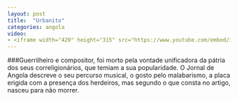 ```yaml
---
layout: post
title:  "Urbanito"
categories: angola
video: 
- <iframe width="420" height="315" src="https://www.youtube.com/embed/i_IqUfreapg" frameborder="0" allowfullscreen></iframe>
---
```


###Guerrilheiro e compositor, foi morto pela vontade unificadora da pátria dos seus correligionários, que temiam a sua popularidade. O Jornal de Angola descreve o seu percurso musical, o gosto pelo malabarismo, a placa erigida com a presença dos herdeiros, mas segundo o que consta no artigo, nasceu para não morrer.